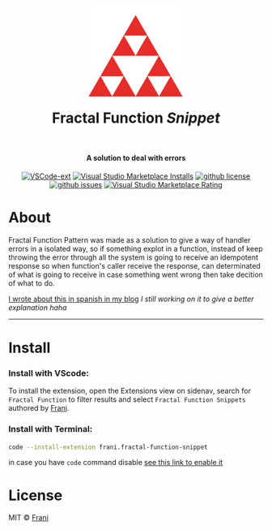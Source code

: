 <h1 align="center">
  <br>
  <a href="#"><img src="https://github.com/frani/fractal-function-snippet/raw/main/images/logo.png" alt="fractal-function-snippet-logo" width="200"></a>
  <br>
	Fractal Function <i>Snippet</i>
  <br>
  <br>
</h1>

<h4 align="center">A solution to deal with errors</h4>

<p align="center">
  <a href="https://marketplace.visualstudio.com/items?itemName=frani.fractal-function-snippet"><img src="https://img.shields.io/visual-studio-marketplace/v/frani.fractal-function-snippet?style=flat&logo=visual-studio-code&logoColor=blue" alt="VSCode-ext"></a>
  <a href="https://marketplace.visualstudio.com/items?itemName=frani.fractal-function-snippet"><img alt="Visual Studio Marketplace Installs" src="https://img.shields.io/visual-studio-marketplace/i/frani.fractal-function-snippet?color=yellow"></a>
  <a href="https://github.com/frani/fractal-function-snippet/blob/main/LICENSE.md"><img alt="github license" src="https://img.shields.io/github/license/frani/fractal-function-snippet?color=success"></a>
	<a href="https://github.com/frani/fractal-function-snippet/issues"><img alt="github issues" src="https://img.shields.io/github/issues/frani/fractal-function-snippet"></a>
	<a href="https://marketplace.visualstudio.com/items?itemName=frani.fractal-function-snippet"><img alt="Visual Studio Marketplace Rating" src="https://img.shields.io/visual-studio-marketplace/stars/frani.fractal-function-snippet?label=rating&logo=visual-studio-code&logoColor=blue"></a>
</p>

# About

Fractal Function Pattern was made as a solution to give a way of handler errors in a isolated way, so if something explot in a function, instead of keep throwing the error through all the system is going to receive an idempotent response so when function's caller receive the response, can determinated of what is going to receive in case something went wrong then take decition of what to do.

[I wrote about this in spanish in my blog](https://frani.dev/Fractal-Funcional-Design-Pattern-57ecf46f1e644d718e763ff8905b8d4a)
_I still working on it to give a better explanation haha_

---

# Install

### Install with VScode:

To install the extension, open the Extensions view on sidenav, search for `Fractal Function` to filter results and select `Fractal Function Snippets` authored by [Frani](https://github.com/frani).

### Install with Terminal:

```sh
code --install-extension frani.fractal-function-snippet
```

in case you have `code` command disable [see this link to enable it](https://code.visualstudio.com/docs/editor/command-line#_common-questions)

# License

MIT © [Frani](http://github.com/frani)
